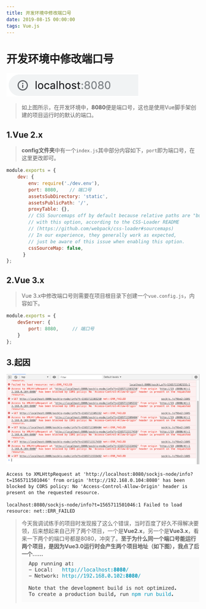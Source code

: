 ```yaml
---
title: 开发环境中修改端口号
date: 2019-08-15 00:00:00
tags: Vue.js
---
```


# 开发环境中修改端口号
<ClientOnly>
  <display-bar :displayData="$frontmatter"></display-bar>
</ClientOnly>

![描述](/images/frontend/vue/vue-port-01.png)
>如上图所示，在开发环境中，**8080**便是端口号，这也是使用Vue脚手架创建的项目运行时的默认的端口。

## 1.Vue 2.x
> **config文件夹**中有一个``index.js``其中部分内容如下，``port``即为端口号，在这里更改即可。

```js
module.exports = {
    dev: {
        env: require('./dev.env'),
        port: 8080,    // 端口号
        assetsSubDirectory: 'static',
        assetsPublicPath: '/',
        proxyTable: {},
        // CSS Sourcemaps off by default because relative paths are "buggy"
        // with this option, according to the CSS-Loader README
        // (https://github.com/webpack/css-loader#sourcemaps)
        // In our experience, they generally work as expected,
        // just be aware of this issue when enabling this option.
        cssSourceMap: false,
      }
};
```

## 2.Vue 3.x
> Vue 3.x中修改端口号则需要在项目根目录下创建一个``vue.config.js``，内容如下。

```js
module.exports = {
    devServer: {
        port: 8080,     // 端口号
    }
};
```
## 3.起因
![描述](/images/frontend/vue/vue-port-02.png)
```
Access to XMLHttpRequest at 'http://localhost:8080/sockjs-node/info?t=1565711501046' from origin 'http://192.168.0.104:8080' has been blocked by CORS policy: No 'Access-Control-Allow-Origin' header is present on the requested resource.

localhost:8080/sockjs-node/info?t=1565711501046:1 Failed to load resource: net::ERR_FAILED
```

> 今天我调试练手的项目时发现报了这么个错误，当时百度了好久不得解决要领，后来想起来自己开了两个项目，一个是**Vue2.x**，另一个是**Vue3.x**，看来一下两个的端口号都是8080，冲突了。**至于为什么同一个端口号能运行两个项目，是因为Vue3.0运行时会产生两个项目地址（如下图），我点了后一个......**
![描述](/images/frontend/vue/vue-port-03.png)